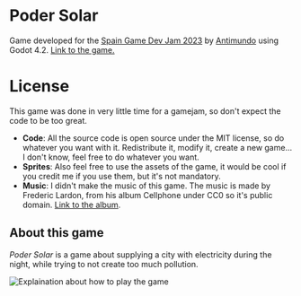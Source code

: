 # Poder Solar
Game developed for the [Spain Game Dev Jam 2023](https://itch.io/jam/indie-spain-jam-23/rate/2279655) by [Antimundo](https://antimundo.es/) using Godot 4.2. [Link to the game.](https://antimundo.itch.io/poder-solar)

# License
This game was done in very little time for a gamejam, so don't expect the code to be too great.

- __Code__: All the source code is open source under the MIT license, so do whatever you want with it. Redistribute it, modify it, create a new game... I don't know, feel free to do whatever you want.
- __Sprites__: Also feel free to use the assets of the game, it would be cool if you credit me if you use them, but it's not mandatory.
- __Music__: I didn't make the music of this game. The music is made by Frederic Lardon, from his album Cellphone under CC0 so it's public domain. [Link to the album](https://loyaltyfreakmusic.com/music/cellphone/).

## About this game
_Poder Solar_ is a game about supplying a city with electricity during the night, while trying to not create too much pollution.

![Explaination about how to play the game](https://img.itch.zone/aW1nLzEzNTI0ODQwLmpwZw==/original/OPJMW3.jpg)
